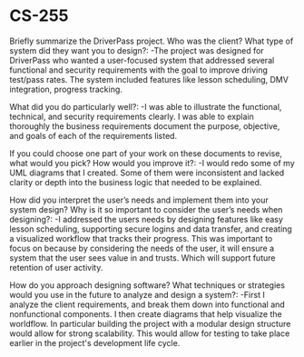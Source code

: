 # CS-255

Briefly summarize the DriverPass project. Who was the client? What type of system did they want you to design?:
-The project was designed for DriverPass who wanted a user-focused system that addressed several functional and security requirements with the goal to improve driving test/pass rates. The system included features like lesson scheduling, DMV integration, progress tracking.

What did you do particularly well?:
-I was able to illustrate the functional, technical, and security requirements clearly. I was able to explain thoroughly the business requirements document the purpose, objective, and goals of each of the requirements listed.

If you could choose one part of your work on these documents to revise, what would you pick? How would you improve it?:
-I would redo some of my UML diagrams that I created. Some of them were inconsistent and lacked clarity or depth into the business logic that needed to be explained. 

How did you interpret the user’s needs and implement them into your system design? Why is it so important to consider the user’s needs when designing?:
-I addressed the users needs by designing features like easy lesson scheduling, supporting secure logins and data transfer, and creating a visualized workflow that tracks their progress. This was important to focus on because by considering the needs of the user, it will ensure a system that the user sees value in and trusts. Which will support future retention of user activity. 

How do you approach designing software? What techniques or strategies would you use in the future to analyze and design a system?:
-First I analyze the client requirements, and break them down into functional and nonfunctional components. I then create diagrams that help visualize the worldflow. In particular building the project with a modular design structure would allow for strong scalability. This would allow for testing to take place earlier in the project's development life cycle. 
